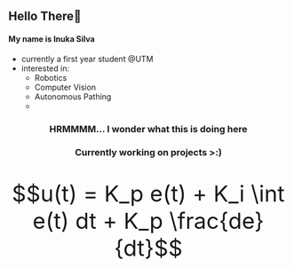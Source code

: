 ## Hello There👋
#### My name is Inuka Silva
- currently a first year student @UTM
- interested in:
  - Robotics
  - Computer Vision
  - Autonomous Pathing
  -  

<h3 align='center'>HRMMMM... I wonder what this is doing here</h3>
<h3 align='center'>Currently working on projects >:)</h3>

<div style="font-size: 40px;" align='center'>

```math
u(t) = K_p e(t) + K_i \int e(t) dt + K_p \frac{de}{dt}
```

</div>
